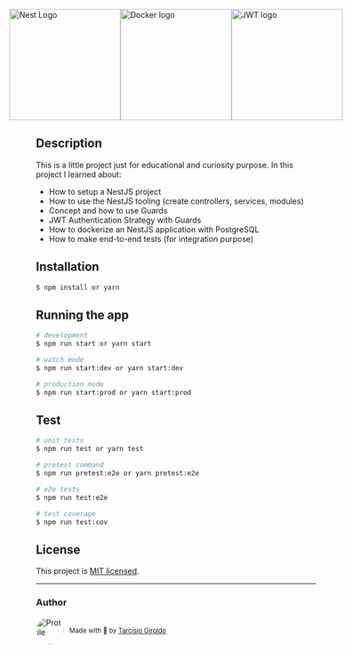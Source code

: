 <p class="images-techs">
  <a href="http://nestjs.com/" target="blank"><img src="https://nestjs.com/img/logo-small.svg" width="200" alt="Nest Logo" /></a>
  <a href="http://docker.com/" target="blank"><img src="https://www.docker.com/wp-content/uploads/2022/03/Moby-logo.png" width="200" alt="Docker logo"/></a>
  <a href="http://jwt.io" target="blank"><img src="https://vegibit.com/wp-content/uploads/2018/07/JSON-Web-Token-Authentication-With-Node.png" width="200" alt="JWT logo"></a>
</p>

## Description

This is a little project just for educational and curiosity purpose.
In this project I learned about:

- How to setup a NestJS project
- How to use the NestJS tooling (create controllers, services, modules)
- Concept and how to use Guards
- JWT Authentication Strategy with Guards
- How to dockerize an NestJS application with PostgreSQL
- How to make end-to-end tests (for integration purpose)

## Installation

```bash
$ npm install or yarn
```

## Running the app

```bash
# development
$ npm run start or yarn start

# watch mode
$ npm run start:dev or yarn start:dev

# production mode
$ npm run start:prod or yarn start:prod
```

## Test

```bash
# unit tests
$ npm run test or yarn test

# pretest command
$ npm run pretest:e2e or yarn pretest:e2e

# e2e tests
$ npm run test:e2e

# test coverage
$ npm run test:cov
```

## License

This project is [MIT licensed](LICENSE).

---

### Author

<style>
  .images-techs {
    display: flex;
    justify-content: center;
    align-items: center;
  }
  .profile {
    display: flex;
    align-items: center;
  }
  .profile-image {
    border-radius: 50px;
    margin-right: 10px
  }
</style>

<div class="profile">
  <img align="left" class="profile-image" src="https://pbs.twimg.com/profile_images/1438505077954646016/TtnLbogX_400x400.jpg" width="50" alt="Profile"/>
  <sub>Made with 💜 by <a href="https://github.com/girordo">Tarcísio Giroldo</a></sub>
</div>
